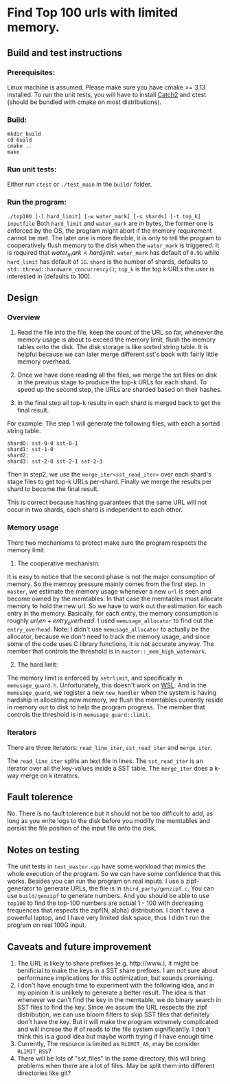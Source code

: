 # Find Top 100 urls with limited memory.

## Build and test instructions

### Prerequisites: 
Linux machine is assumed. Please make sure you have cmake >= 3.13 installed. To run the unit tests, you will have to 
install [Catch2](https://github.com/catchorg/Catch2) and ctest (should be bundled with cmake on most distributions).

### Build:
```
mkdir build
cd build
cmake ..
make
```

### Run unit tests:
Either run `ctest` or `./test_main` in the `build/` folder.

### Run the program:
`./top100 [-l hard_limit] [-w water_mark] [-s shards] [-t top_k] inputfile`
Both `hard_limit` and `water_mark` are in bytes, the former one is enforced by the OS, the program might abort if the memory requirement cannot be met.
The later one is more flexible, it is only to tell the program to cooperatively flush memory to the disk when the `water_mark` is triggered. It is required
that $water_mark < hard_limit$. `water_mark` has default of `0.9G` while `hard_limit` has default of `1G`. `shard` is the number of shards, defaults to `std::thread::hardware_concurrency()`; `top_k` is the top k URLs the user is interested in (defaults to 100). 

## Design

### Overview
1. Read the file into the file, keep the count of the URL so far, whenever the memory usage is about to exceed the memory limit, flush the memory tables onto the disk. The disk storage is like sorted string table. It is helpful because we can later merge different sst's back with fairly little memory overhead.

2. Once we have done reading all the files, we merge the sst files on disk in the previous stage to produce the top-k URLs for each shard. To speed up the second step, the URLs are sharded based on their hashes.

3. In the final step all top-k results in each shard is merged back to get the final result.

For example: 
The step 1 will generate the following files, with each a sorted string table.
```
shard0: sst-0-0 sst-0-1
shard1: sst-1-0
shard2:
shard3: sst-2-0 sst-2-1 sst-2-3
```
Then in step2, we use the `merge_iter<sst_read_iter>` over each shard's stage files to get top-k URLs per-shard.
Finally we merge the results per shard to become the final result.

This is correct because hashing guarantees that the same URL will not occur in two shards, each shard is independent to each other.


### Memory usage
There two mechanisms to protect make sure the program respects the memory limit.
1. The cooperative mechanism:
  
  It is easy to notice that the second phase is not the major consumption of memory. So the memroy pressure mainly comes from the first step.
  In `master`, we estimate the memory usage whenever a new `url` is seen and become owned by the memtables. In that case the memtables must 
  allocate memory to hold the new url. So we have to work out the estimation for each entry in the memory. Basically, for each entry, the 
  memory consumption is roughly $url_len + entry_overhead$. I used `memusage_allocator` to find out the `entry_overhead`. Note: I didn't use
  `memusage_allocator` to actually be the allocator, because we don't need to track the memory usage, and since some of the code uses C library
  functions, it is not accurate anyway. The member that controls the threshold is in `master::_mem_high_watermark`.

2. The hard limit:
  
  The memory limit is enforced by `setrlimit`, and specifically in `memusage_guard.h`. Unfortunately, this doesn't work on 
  [WSL](https://github.com/microsoft/WSL/issues/4509). And in the `memusage_guard`, we register a new `new_handler` when the
  system is having hardship in allocating new memory, we flush the memtables currently reside in memory out to disk to help
  the program progress. The member that controls the threshold is in `memusage_guard::limit`.



### Iterators
There are three iterators: `read_line_iter`, `sst_read_iter` and `merge_iter`.

The `read_line_iter` splits an text file in lines. The `sst_read_iter` is an iterator over all the key-values inside a 
SST table. The `merge_iter` does a k-way merge on k iterators.


## Fault tolerence
No. There is no fault tolerence but it should not be too difficult to add, as long as you write logs to the disk before you modify
the memtables and persist the file position of the input file onto the disk.

## Notes on testing
The unit tests in `test_master.cpp` have some workload that mimics the whole execution of the program. So we can have
some confidence that this works. Besides you can run the program on real inputs. I use a zipf-generator to generate
URLs, the file is in `third_party/genzipf.c`. You can use `build/genzipf` to generate numbers. And you should be able to use
`top100` to find the top-100 numbers are actual 1 - 100 with decreasing frequences that respects the zipf(N, alpha) distribution. I don't have a powerful laptop, and I have very limited disk space, thus I didn't run the program on real
100G input.

## Caveats and future improvement
1. The URL is likely to share prefixes (e.g. http://www.), it might be benificial to make the keys in a SST share prefixes. 
   I am not sure about performance implications for this optimization, but sounds promising.
2. I don't have enough time to experiment with the following idea, and in my opinion it is unlikely to generate a better result.
   The idea is that whenever we can't find the key in the memtable, we do binary search in SST files to find the key. Since we 
   assum the URL respects the zipf distribution, we can use bloom filters to skip SST files that definitely don't have the key. 
   But it will make the program extremely complicated and will increse the # of reads to the file system significantly. I don't think 
   this is a good idea but maybe worth trying if I have enough time.
3. Currently, The resource is limited as `RLIMIT_AS`, may be consider `RLIMIT_RSS`?
4. There will be lots of "sst_files" in the same directory, this will bring problems when there are a lot of files.
   May be split them into different directories like git?